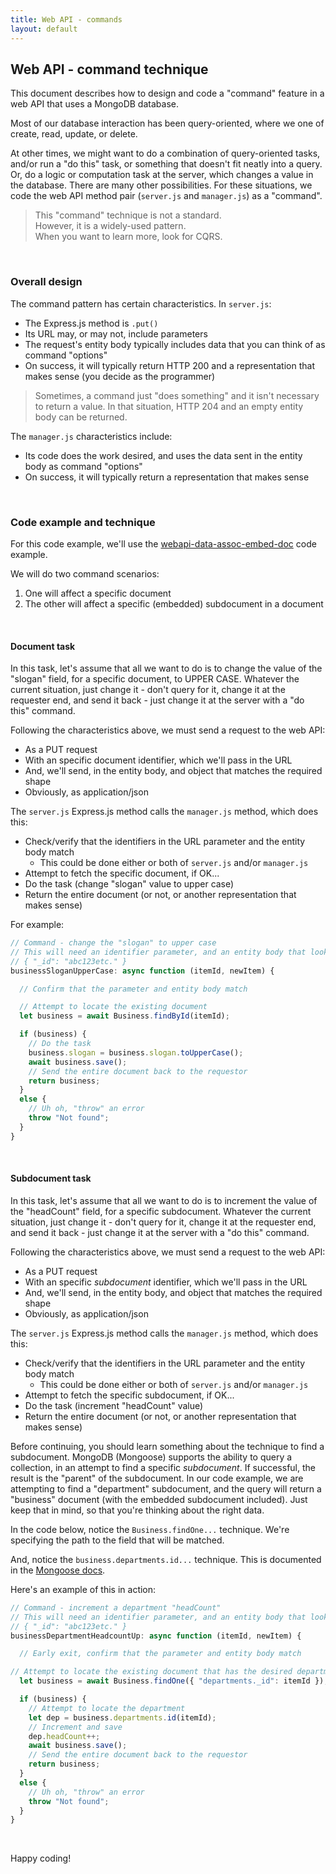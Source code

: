 ```yaml
---
title: Web API - commands
layout: default
---
```


## Web API - command technique

This document describes how to design and code a "command" feature in a web API that uses a MongoDB database. 

Most of our database interaction has been query-oriented, where we one of create, read, update, or delete. 

At other times, we might want to do a combination of query-oriented tasks, and/or run a "do this" task, or something that doesn't fit neatly into a query. Or, do a logic or computation task at the server, which changes a value in the database. There are many other possibilities. For these situations, we code the web API method pair (`server.js` and `manager.js`) as a "command". 

> This "command" technique is not a standard.  
> However, it is a widely-used pattern.  
> When you want to learn more, look for CQRS.  

<br>

### Overall design

The command pattern has certain characteristics. In `server.js`:
* The Express.js method is `.put()` 
* Its URL may, or may not, include parameters 
* The request's entity body typically includes data that you can think of as command "options" 
* On success, it will typically return HTTP 200 and a representation that makes sense (you decide as the programmer) 

> Sometimes, a command just "does something" and it isn't necessary to return a value. In that situation, HTTP 204 and an empty entity body can be returned. 

The `manager.js` characteristics include: 
* Its code does the work desired, and uses the data sent in the entity body as command "options" 
* On success, it will typically return a representation that makes sense 

<br>

### Code example and technique

For this code example, we'll use the [webapi-data-assoc-embed-doc](https://github.com/sictweb/bti425/tree/master/Week_09/webapi-data-assoc-embed-doc) code example. 

We will do two command scenarios:
1. One will affect a specific document
1. The other will affect a specific (embedded) subdocument in a document

<br>

#### Document task 

In this task, let's assume that all we want to do is to change the value of the "slogan" field, for a specific document, to UPPER CASE. Whatever the current situation, just change it - don't query for it, change it at the requester end, and send it back - just change it at the server with a "do this" command. 

Following the characteristics above, we must send a request to the web API:
* As a PUT request
* With an specific document identifier, which we'll pass in the URL 
* And, we'll send, in the entity body, and object that matches the required shape 
* Obviously, as application/json 

The `server.js` Express.js method calls the `manager.js` method, which does this:
* Check/verify that the identifiers in the URL parameter and the entity body match 
  * This could be done either or both of `server.js` and/or `manager.js` 
* Attempt to fetch the specific document, if OK...
* Do the task (change "slogan" value to upper case)
* Return the entire document (or not, or another representation that makes sense)

For example:

```js
// Command - change the "slogan" to upper case
// This will need an identifier parameter, and an entity body that looks like this...
// { "_id": "abc123etc." }
businessSloganUpperCase: async function (itemId, newItem) {

  // Confirm that the parameter and entity body match

  // Attempt to locate the existing document
  let business = await Business.findById(itemId);

  if (business) {
    // Do the task
    business.slogan = business.slogan.toUpperCase();
    await business.save();
    // Send the entire document back to the requestor
    return business;
  }
  else {
    // Uh oh, "throw" an error
    throw "Not found";
  }
}
```

<br>

#### Subdocument task

In this task, let's assume that all we want to do is to increment the value of the "headCount" field, for a specific subdocument. Whatever the current situation, just change it - don't query for it, change it at the requester end, and send it back - just change it at the server with a "do this" command. 

Following the characteristics above, we must send a request to the web API:
* As a PUT request
* With an specific *subdocument* identifier, which we'll pass in the URL 
* And, we'll send, in the entity body, and object that matches the required shape 
* Obviously, as application/json 

The `server.js` Express.js method calls the `manager.js` method, which does this:
* Check/verify that the identifiers in the URL parameter and the entity body match 
  * This could be done either or both of `server.js` and/or `manager.js` 
* Attempt to fetch the specific subdocument, if OK...
* Do the task (increment "headCount" value)
* Return the entire document (or not, or another representation that makes sense)

Before continuing, you should learn something about the technique to find a subdocument. MongoDB (Mongoose) supports the ability to query a collection, in an attempt to find a specific *subdocument*. If successful, the result is the "parent" of the subdocument. In our code example, we are attempting to find a "department" subdocument, and the query will return a "business" document (with the embedded subdocument included). Just keep that in mind, so that you're thinking about the right data. 

In the code below, notice the `Business.findOne...` technique. We're specifying the path to the field that will be matched. 

And, notice the `business.departments.id...` technique. This is documented in the [Mongoose docs](https://mongoosejs.com/docs/subdocs.html#finding-a-subdocument).

Here's an example of this in action:

```js
// Command - increment a department "headCount"
// This will need an identifier parameter, and an entity body that looks like this...
// { "_id": "abc123etc." }
businessDepartmentHeadcountUp: async function (itemId, newItem) {

  // Early exit, confirm that the parameter and entity body match

// Attempt to locate the existing document that has the desired department
  let business = await Business.findOne({ "departments._id": itemId });

  if (business) {
    // Attempt to locate the department
    let dep = business.departments.id(itemId);
    // Increment and save
    dep.headCount++;
    await business.save();
    // Send the entire document back to the requestor
    return business;
  }
  else {
    // Uh oh, "throw" an error
    throw "Not found";
  }
}
```

<br>

Happy coding!

<br>
